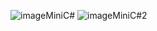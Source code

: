 ![imageMiniC#](https://github.com/user-attachments/assets/f364ade5-b24d-4e4f-971a-a19a191b2252)
![imageMiniC#2](https://github.com/user-attachments/assets/5ff1047f-b79a-4980-b6a5-29f5fb14ef1b)
